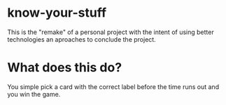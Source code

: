 # know-your-stuff
This is the "remake" of a personal project with the intent of using better technologies an aproaches to conclude the project.

# What does this do?
You simple pick a card with the correct label before the time runs out and you win the game.

